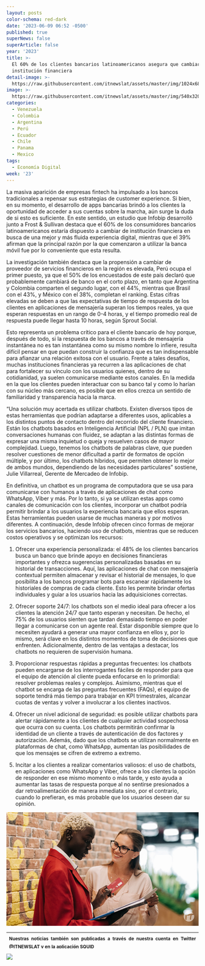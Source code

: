 ```yaml
---
layout: posts
color-schema: red-dark
date: '2023-06-09 06:52 -0500'
published: true
superNews: false
superArticle: false
year: '2023'
title: >-
  El 60% de los clientes bancarios latinoamericanos asegura que cambiaría su
  institución financiera
detail-image: >-
  https://raw.githubusercontent.com/itnewslat/assets/master/img/1024x680/Asesor-financiero-g.jpg
image: >-
  https://raw.githubusercontent.com/itnewslat/assets/master/img/540x320/Asesor-financiero-p.jpg
categories:
  - Venezuela
  - Colombia
  - Argentina
  - Perú
  - Ecuador
  - Chile
  - Panama
  - Mexico
tags:
  - Economía Digital
week: '23'
---
```

La masiva aparición de empresas fintech ha impulsado a los bancos tradicionales a repensar sus estrategias de customer experience. Si bien, en su momento, el desarrollo de apps bancarias brindó a los clientes la oportunidad de acceder a sus cuentas sobre la marcha, aún surge la duda de si esto es suficiente. En este sentido, un estudio que Infobip desarrolló junto a Frost & Sullivan destaca que el 60% de los consumidores bancarios latinoamericanos estaría dispuesto a cambiar de institución financiera en busca de una mejor y más fluida experiencia digital, mientras que el 39% afirman que la principal razón por la que comenzaron a utilizar la banca móvil fue por lo conveniente que esta resulta. 

La investigación también destaca que la propensión a cambiar de proveedor de servicios financieros en la región es elevada, Perú ocupa el primer puesto, ya que el 50% de los encuestados de este país declaró que probablemente cambiará de banco en el corto plazo, en tanto que Argentina y Colombia comparten el segundo lugar, con el 44%, mientras que Brasil con el 43%, y México con el 38%, completan el ranking. Estas cifras elevadas se deben a que las expectativas de tiempo de respuesta de los clientes en aplicaciones de mensajería superan los tiempos reales, ya que esperan respuestas en un rango de 0-4 horas, y el tiempo promedio real de respuesta puede llegar hasta 10 horas, según Sprout Social.

Esto representa un problema crítico para el cliente bancario de hoy porque, después de todo, si la respuesta de los bancos a través de mensajería instantánea no es tan instantánea como su mismo nombre lo infiere, resulta difícil pensar en que puedan construir la confianza que es tan indispensable para afianzar una relación exitosa con el usuario. Frente a tales desafíos, muchas instituciones financieras ya recurren a las aplicaciones de chat para fortalecer su vínculo con los usuarios quienes, dentro de su cotidianidad, ya suelen comunicarse mediante estos canales. En la medida en la que los clientes pueden interactuar con su banco tal y como lo harían con su núcleo más cercano, es posible que en ellos crezca un sentido de familiaridad y transparencia hacia la marca.

“Una solución muy acertada es utilizar chatbots. Existen diversos tipos de estas herramientas que podrían adaptarse a diferentes usos, aplicables a los distintos puntos de contacto dentro del recorrido del cliente financiero. Están los chatbots basados en Inteligencia Artificial (NPL / PLN) que imitan conversaciones humanas con fluidez, se adaptan a las distintas formas de expresar una misma inquietud o queja y resuelven casos de mayor complejidad. Luego, tenemos los chatbots de palabras clave, que pueden resolver cuestiones de menor dificultad a partir de formatos de opción múltiple, y por último, los chatbots híbridos, que permiten obtener lo mejor de ambos mundos, dependiendo de las necesidades particulares” sostiene, Julie Villarreal, Gerente de Mercadeo de Infobip.

En definitiva, un chatbot es un programa de computadora que se usa para comunicarse con humanos a través de aplicaciones de chat como WhatsApp, Viber y más. Por lo tanto, si ya se utilizan estas apps como canales de comunicación con los clientes, incorporar un chatbot podría permitir brindar a los usuarios la experiencia bancaria que ellos esperan. Estas herramientas pueden usarse de muchas maneras y por motivos diferentes. A continuación, desde Infobip ofrecen cinco formas de mejorar los servicios bancarios, haciendo uso de chatbots, mientras que se reducen costos operativos y se optimizan los recursos:


1. Ofrecer una experiencia personalizada: el 48% de los clientes bancarios busca un banco que brinde apoyo en decisiones financieras importantes y ofrezca sugerencias personalizadas basadas en su historial de transacciones. Aquí, las aplicaciones de chat con mensajería contextual permiten almacenar y revisar el historial de mensajes, lo que posibilita a los bancos programar bots para escanear rápidamente los historiales de compras de cada cliente. Esto les permite brindar ofertas individuales y guiar a los usuarios hacia las adquisiciones correctas.

2. Ofrecer soporte 24/7: los chatbots son el medio ideal para ofrecer a los clientes la atención 24/7 que tanto esperan y necesitan. De hecho, el 75% de los usuarios sienten que tardan demasiado tiempo en poder llegar a comunicarse con un agente real. Estar disponible siempre que lo necesiten ayudará a generar una mayor confianza en ellos y, por lo mismo, será clave en los distintos momentos de toma de decisiones que enfrenten. Adicionalmente, dentro de las ventajas a destacar, los chatbots no requieren de supervisión humana. 

3. Proporcionar respuestas rápidas a preguntas frecuentes: los chatbots pueden encargarse de los interrogantes fáciles de responder para que el equipo de atención al cliente pueda enfocarse en lo primordial: resolver problemas reales y complejos. Asimismo, mientras que el chatbot se encarga de las preguntas frecuentes (FAQs), el equipo de soporte tendrá más tiempo para trabajar en KPI trimestrales, alcanzar cuotas de ventas y volver a involucrar a los clientes inactivos.

4. Ofrecer un nivel adicional de seguridad: es posible utilizar chatbots para alertar rápidamente a los clientes de cualquier actividad sospechosa que ocurra con su cuenta. Los chatbots permitirán confirmar la identidad de un cliente a través de autenticación de dos factores y autorización. Además, dado que los chatbots se utilizan normalmente en plataformas de chat, como WhatsApp, aumentan las posibilidades de que los mensajes se cifren de extremo a extremo. 

5. Incitar a los clientes a realizar comentarios valiosos: el uso de chatbots, en aplicaciones como WhatsApp y Viber, ofrece a los clientes la opción de responder en ese mismo momento o más tarde, y esto ayuda a aumentar las tasas de respuesta porque al no sentirse presionados a dar retroalimentación de manera inmediata sino, por el contrario, cuando lo prefieran, es más probable que los usuarios deseen dar su opinión. 

![](https://raw.githubusercontent.com/itnewslat/assets/master/img/540x320/Asesor-financiero-p.jpg)

<table style="height: 42px;" width="569">
<tbody>
<tr>
<td style="text-align: justify;"><sub><strong>Nuestras noticias también son publicadas a través de nuestra cuenta en Twitter <a href="https://twitter.com/itnewslat?lang=es">@ITNEWSLAT</a> y en la aplicación <a href="https://squidapp.co/en/">SQUID</a></strong></sub></td>
</tr>
</tbody>
</table>
<img src="https://tracker.metricool.com/c3po.jpg?hash=56f88a41e39ab42c063cc51676587a04"/>